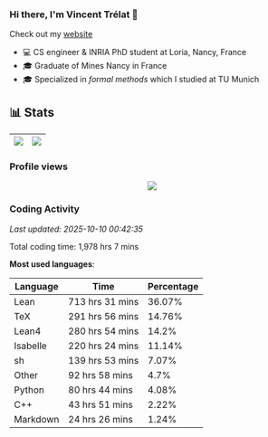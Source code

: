 ### Hi there, I'm Vincent Trélat 👋

Check out my [website](https://vtrelat.github.io)

-   💻 CS engineer & INRIA PhD student at Loria, Nancy, France
-   🎓 Graduate of Mines Nancy in France
-   🎓 Specialized in _formal methods_ which I studied at TU Munich

## 📊 **Stats**

| <img align="center" src="https://readme-stats.clckblog.space/api?username=VTrelat&show_icons=true&include_all_commits=true&theme=tokyonight&hide_border=true" /> | <img align="center" src="https://readme-stats.clckblog.space/api/top-langs/?username=VTrelat&layout=compact&theme=tokyonight&hide_border=true" /> |
| ---------------------------------------------------------------------------------------------------------------------------------------------------------------- | ------------------------------------------------------------------------------------------------------------------------------------------------- |

### Profile views

<p align="center">
 <img src="https://profile-counter.glitch.me/VTrelat/count.svg" />
</p>

<!--automations-->
### Coding Activity
_Last updated: 2025-10-10 00:42:35_

Total coding time: 1,978 hrs 7 mins

**Most used languages**:

| Language | Time | Percentage |
| ------------- | ------------- | ------------- |
| Lean | 713 hrs 31 mins | 36.07% |
| TeX | 291 hrs 56 mins | 14.76% |
| Lean4 | 280 hrs 54 mins | 14.2% |
| Isabelle | 220 hrs 24 mins | 11.14% |
| sh | 139 hrs 53 mins | 7.07% |
| Other | 92 hrs 58 mins | 4.7% |
| Python | 80 hrs 44 mins | 4.08% |
| C++ | 43 hrs 51 mins | 2.22% |
| Markdown | 24 hrs 26 mins | 1.24% |

